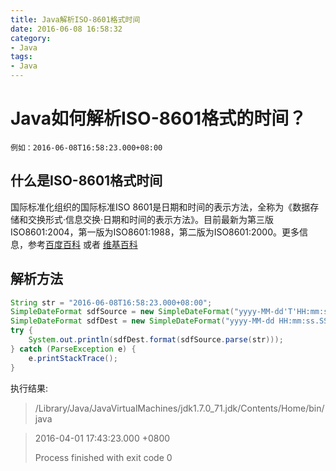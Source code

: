 ```yaml
---
title: Java解析ISO-8601格式时间
date: 2016-06-08 16:58:32
category:
- Java
tags:
- Java
---
```

# Java如何解析ISO-8601格式的时间？

`例如：2016-06-08T16:58:23.000+08:00`

## 什么是ISO-8601格式时间

国际标准化组织的国际标准ISO 8601是日期和时间的表示方法，全称为《数据存储和交换形式·信息交换·日期和时间的表示方法》。目前最新为第三版ISO8601:2004，第一版为ISO8601:1988，第二版为ISO8601:2000。更多信息，参考[百度百科](http://baike.baidu.com/link?url=VkPe3fh5z95-CAOe95Sf88Tx6bteuAaNT3HRvPpjlFtModhffNHIMFD69eBbXk5Uw3Jpclma4HQ6_-WS-ryVWa) 或者 [维基百科](https://en.wikipedia.org/wiki/ISO_8601)

## 解析方法

```Java
String str = "2016-06-08T16:58:23.000+08:00";
SimpleDateFormat sdfSource = new SimpleDateFormat("yyyy-MM-dd'T'HH:mm:ss.SSSX");//原始的日期格式
SimpleDateFormat sdfDest = new SimpleDateFormat("yyyy-MM-dd HH:mm:ss.SSS Z");//目标日期格式
try {
    System.out.println(sdfDest.format(sdfSource.parse(str)));
} catch (ParseException e) {
    e.printStackTrace();
}
```

执行结果:
> /Library/Java/JavaVirtualMachines/jdk1.7.0_71.jdk/Contents/Home/bin/java

> 2016-04-01 17:43:23.000 +0800
>
> Process finished with exit code 0